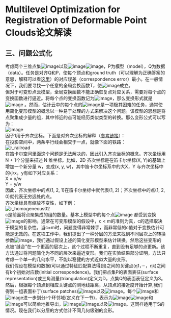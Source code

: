 # Multilevel Optimization for Registration of Deformable Point Clouds论文解读  

## 三、问题公式化  
考虑两个三维点集![image](https://user-images.githubusercontent.com/74122331/137153979-59ea2f6f-3bf8-45ab-960f-576508eed560.png)以及![image](https://user-images.githubusercontent.com/74122331/137154041-20983e98-0d30-4e7a-a08d-5f1de8c796c0.png)![image](https://user-images.githubusercontent.com/74122331/137154113-e1c9bb77-1b01-4005-9c50-8c2fa9da5704.png)，P为模型（model），Q为数据（data）。任务是对齐Q和P，使每个顶点和ground truth（可以理解为正确答案的意思，解释可以看[这里](https://www.zhihu.com/question/22464082)）的对应误差（correspondence error）最小。在一般情况下，我们要寻找一个任意的全局变换函数T，使![image](https://user-images.githubusercontent.com/74122331/137156609-4c228ced-3d93-4ee1-826d-cc1766aef4f5.png)成立。  
但对于可变形点云模型，全局变换函数不能正确恢复点对应关系，需要对每个点的变换函数进行逼近。将每个点的变换函数记为![image](https://user-images.githubusercontent.com/74122331/137156983-2accd77a-f040-476d-a415-60bc28878288.png)，那么变换形式就是![image](https://user-images.githubusercontent.com/74122331/137157065-2817ca49-769b-4e55-ac08-c25062f03085.png)
。然而，估计云中的每个点的![image](https://user-images.githubusercontent.com/74122331/137156983-2accd77a-f040-476d-a415-60bc28878288.png)是一项极其困难的任务，通常使用简化变形模型的概念以一种易于处理的方式来解决这个问题。该模型的思想是将点聚集成少量的组，其中邻近的点可能经历类似类型的转换。那么变形公式可以写为：  
![image](https://user-images.githubusercontent.com/74122331/137157370-b7203a41-54e9-4f02-9407-d10038dfc27c.png)  
因子1用于齐次坐标。下面是对齐次坐标的解释（[参考链接](https://www.cnblogs.com/zhizhan/p/3999885.html)）：  
在投影空间中，两条平行线会相交于一点，就像下面的铁路：  
![r_railroad](https://user-images.githubusercontent.com/74122331/137577866-21b0f7a7-946b-4453-8586-35f11217d631.jpg)  
在笛卡尔空间里面这个问题是无法解决的，因此引入齐次坐标的概念。齐次坐标用 N + 1个分量来描述 N 维坐标。比如，2D 齐次坐标是在笛卡尔坐标(X, Y)的基础上增加一个新分量 w，变成(x, y, w)，其中笛卡尔坐标系中的大X，Y 与齐次坐标中的小x，y有如下对应关系：  
X = x/w  
Y = y/w   
因此，齐次坐标中的点(1, 2, 1)在笛卡尔坐标中就代表(1, 2)；齐次坐标中的点(1, 2, 0)就代表无穷远处的点。  
齐次坐标具有缩放不变性，如下例：   
![r_homogeneous02](https://user-images.githubusercontent.com/74122331/137577874-a30b5a00-3e86-47b1-802e-c156e0aea771.png)  
c是前面将点聚集成的组的数量。基本上模型中的每个点![image](https://user-images.githubusercontent.com/74122331/137577788-41087c3d-a5e3-4feb-996a-3792b834526e.png)
都受到变换![image](https://user-images.githubusercontent.com/74122331/137577857-34081d2a-1272-482a-ac37-193c47bb2466.png)的影响。通常在可变形模型的假设中，c < m的准则为真，c的选择取决于模型的复杂性。当c=m时，问题变得非常棘手，而非常低的c值对于变换估计可能是无效的。在这项工作中，我们提出了一种分层的方法来找到不同层次上的转换参数![image](https://user-images.githubusercontent.com/74122331/137577857-34081d2a-1272-482a-ac37-193c47bb2466.png)，我们通过假设上述的简化变形模型来估计转换。然后这些变形的点被“缝合”在一个更高的层次上，这个过程不断重复，直到没有足够的点更新。该方法通过将问题简化为不同的层次来逼近变形。我们在实验结果部分证明，方法只考虑一个单一的几何水平，不能以稳健的方式近似大量的变形。  
我们假设在模型和数据(可以通过特征匹配算法得到)之间的关键点(η1，···，ηk)之间有k个初始对应数(initial correspondence)。我们把点集P的表面表征(surface representation)或三角测量(triangulation)定义为D，点集Q的表面表征定义为S。然后，根据每个顶点到相应关键点的测地线距离，从顶点的接近度开始计算,我们得到一组表面补丁(surface patches)![image](https://user-images.githubusercontent.com/74122331/137662365-1aac026f-e796-49a3-a485-dc2d95054078.png)以及![image](https://user-images.githubusercontent.com/74122331/137662405-58b10f66-eb86-4b45-b0f2-a7cd5f180905.png)。每个![image](https://user-images.githubusercontent.com/74122331/137662677-208b92dc-4369-4e54-83a1-99fc545c4c07.png)和![image](https://user-images.githubusercontent.com/74122331/137662703-319b5766-a55a-4e79-8e98-fdd8afc276b4.png)进一步划分r个环邻域(定义在下一节)，表示为![image](https://user-images.githubusercontent.com/74122331/137662737-db400ed0-9332-4ff4-bf46-186b65d2eb50.png)![image](https://user-images.githubusercontent.com/74122331/137662757-c87a9bc3-c35d-4ba3-9979-d681c9c64d98.png)和![image](https://user-images.githubusercontent.com/74122331/137662915-ef14d797-d66a-466c-b84d-c05febd6785e.png)可以简单地推导出，![image](https://user-images.githubusercontent.com/74122331/137701847-560075c6-733c-499f-82f9-1c6d7f57b6da.png)![image](https://user-images.githubusercontent.com/74122331/137701889-36e92c13-dec0-44ca-bb0d-aaae4c4722f0.png)以及![image](https://user-images.githubusercontent.com/74122331/137701998-5ff04f02-caf2-46f5-b171-4f286a7c1e32.png)。这同样适用于S的情况。现在我们以分层的方式估计不同几何级别的变形。
